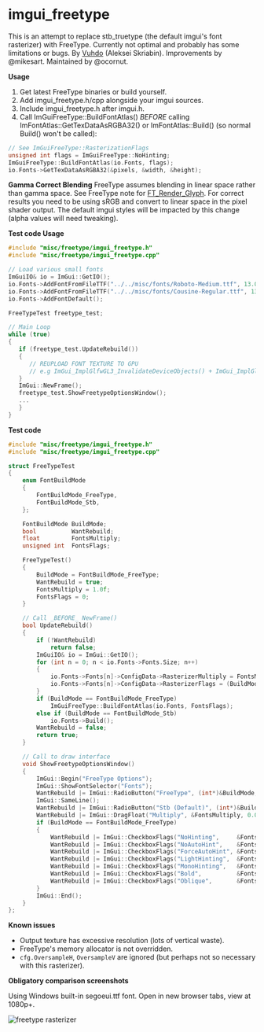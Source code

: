 # imgui_freetype

This is an attempt to replace stb_truetype (the default imgui's font rasterizer) with FreeType. 
Currently not optimal and probably has some limitations or bugs.
By [Vuhdo](https://github.com/Vuhdo) (Aleksei Skriabin). Improvements by @mikesart. Maintained by @ocornut.

**Usage**
1. Get latest FreeType binaries or build yourself.
2. Add imgui_freetype.h/cpp alongside your imgui sources.
3. Include imgui_freetype.h after imgui.h.
4. Call ImGuiFreeType::BuildFontAtlas() *BEFORE* calling ImFontAtlas::GetTexDataAsRGBA32() or ImFontAtlas::Build() (so normal Build() won't be called):

```cpp
// See ImGuiFreeType::RasterizationFlags
unsigned int flags = ImGuiFreeType::NoHinting;
ImGuiFreeType::BuildFontAtlas(io.Fonts, flags);
io.Fonts->GetTexDataAsRGBA32(&pixels, &width, &height);
```

**Gamma Correct Blending**
FreeType assumes blending in linear space rather than gamma space.
See FreeType note for [FT_Render_Glyph](https://www.freetype.org/freetype2/docs/reference/ft2-base_interface.html#FT_Render_Glyph).
For correct results you need to be using sRGB and convert to linear space in the pixel shader output.
The default imgui styles will be impacted by this change (alpha values will need tweaking).

**Test code Usage**
```cpp
#include "misc/freetype/imgui_freetype.h"
#include "misc/freetype/imgui_freetype.cpp"

// Load various small fonts
ImGuiIO& io = ImGui::GetIO();
io.Fonts->AddFontFromFileTTF("../../misc/fonts/Roboto-Medium.ttf", 13.0f);
io.Fonts->AddFontFromFileTTF("../../misc/fonts/Cousine-Regular.ttf", 13.0f);
io.Fonts->AddFontDefault();

FreeTypeTest freetype_test;

// Main Loop
while (true)
{
   if (freetype_test.UpdateRebuild())
   {
      // REUPLOAD FONT TEXTURE TO GPU
      // e.g ImGui_ImplGlfwGL3_InvalidateDeviceObjects() + ImGui_ImplGlfwGL3_CreateDeviceObjects()
   }
   ImGui::NewFrame();
   freetype_test.ShowFreetypeOptionsWindow();
   ...
   }
}
```

**Test code**
```cpp
#include "misc/freetype/imgui_freetype.h"
#include "misc/freetype/imgui_freetype.cpp"

struct FreeTypeTest
{
    enum FontBuildMode
    {
        FontBuildMode_FreeType,
        FontBuildMode_Stb,
    };

    FontBuildMode BuildMode;
    bool          WantRebuild;
    float         FontsMultiply;
    unsigned int  FontsFlags;

    FreeTypeTest()
    {
        BuildMode = FontBuildMode_FreeType;
        WantRebuild = true;
        FontsMultiply = 1.0f;
        FontsFlags = 0;
    }

    // Call _BEFORE_ NewFrame()
    bool UpdateRebuild()
    {
        if (!WantRebuild)
            return false;
        ImGuiIO& io = ImGui::GetIO();
        for (int n = 0; n < io.Fonts->Fonts.Size; n++)
        {
            io.Fonts->Fonts[n]->ConfigData->RasterizerMultiply = FontsMultiply;
            io.Fonts->Fonts[n]->ConfigData->RasterizerFlags = (BuildMode == FontBuildMode_FreeType) ? FontsFlags : 0x00;
        }
        if (BuildMode == FontBuildMode_FreeType)
            ImGuiFreeType::BuildFontAtlas(io.Fonts, FontsFlags);
        else if (BuildMode == FontBuildMode_Stb)
            io.Fonts->Build();
        WantRebuild = false;
        return true;
    }

    // Call to draw interface
    void ShowFreetypeOptionsWindow()
    {
        ImGui::Begin("FreeType Options");
        ImGui::ShowFontSelector("Fonts");
        WantRebuild |= ImGui::RadioButton("FreeType", (int*)&BuildMode, FontBuildMode_FreeType);
        ImGui::SameLine();
        WantRebuild |= ImGui::RadioButton("Stb (Default)", (int*)&BuildMode, FontBuildMode_Stb);
        WantRebuild |= ImGui::DragFloat("Multiply", &FontsMultiply, 0.001f, 0.0f, 2.0f);
        if (BuildMode == FontBuildMode_FreeType)
        {
            WantRebuild |= ImGui::CheckboxFlags("NoHinting",     &FontsFlags, ImGuiFreeType::NoHinting);
            WantRebuild |= ImGui::CheckboxFlags("NoAutoHint",    &FontsFlags, ImGuiFreeType::NoAutoHint);
            WantRebuild |= ImGui::CheckboxFlags("ForceAutoHint", &FontsFlags, ImGuiFreeType::ForceAutoHint);
            WantRebuild |= ImGui::CheckboxFlags("LightHinting",  &FontsFlags, ImGuiFreeType::LightHinting);
            WantRebuild |= ImGui::CheckboxFlags("MonoHinting",   &FontsFlags, ImGuiFreeType::MonoHinting);
            WantRebuild |= ImGui::CheckboxFlags("Bold",          &FontsFlags, ImGuiFreeType::Bold);
            WantRebuild |= ImGui::CheckboxFlags("Oblique",       &FontsFlags, ImGuiFreeType::Oblique);
        }
        ImGui::End();
    }
};
```

**Known issues**
- Output texture has excessive resolution (lots of vertical waste).
- FreeType's memory allocator is not overridden.
- `cfg.OversampleH`, `OversampleV` are ignored (but perhaps not so necessary with this rasterizer).

**Obligatory comparison screenshots**

Using Windows built-in segoeui.ttf font. Open in new browser tabs, view at 1080p+.

![freetype rasterizer](https://raw.githubusercontent.com/wiki/ocornut/imgui_club/levels/freetype_20170817.png)

